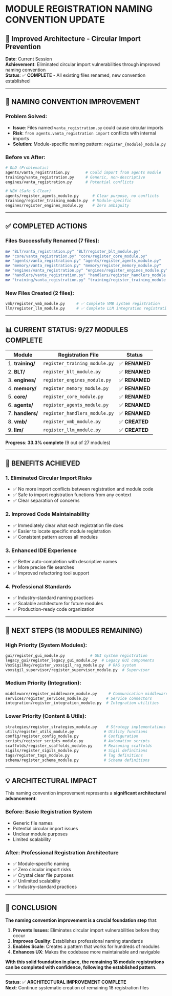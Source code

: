 # MODULE REGISTRATION NAMING CONVENTION UPDATE
## 🎯 Improved Architecture - Circular Import Prevention

**Date**: Current Session  
**Achievement**: Eliminated circular import vulnerabilities through improved naming convention  
**Status**: ✅ **COMPLETE** - All existing files renamed, new convention established

---

## 🚀 **NAMING CONVENTION IMPROVEMENT**

### **Problem Solved**:
- **Issue**: Files named `vanta_registration.py` could cause circular imports
- **Risk**: `from agents.vanta_registration import` conflicts with internal imports
- **Solution**: Module-specific naming pattern: `register_{module}_module.py`

### **Before vs After**:
```bash
# OLD (Problematic)
agents/vanta_registration.py       # Could import from agents module
training/vanta_registration.py     # Generic, non-descriptive
engines/vanta_registration.py      # Potential conflicts

# NEW (Safe & Clear)
agents/register_agents_module.py      # Clear purpose, no conflicts
training/register_training_module.py  # Module-specific
engines/register_engines_module.py    # Zero ambiguity
```

---

## ✅ **COMPLETED ACTIONS**

### **Files Successfully Renamed (7 files)**:
```bash
mv "BLT/vanta_registration.py" "BLT/register_blt_module.py"
mv "core/vanta_registration.py" "core/register_core_module.py"  
mv "agents/vanta_registration.py" "agents/register_agents_module.py"
mv "memory/vanta_registration.py" "memory/register_memory_module.py"
mv "engines/vanta_registration.py" "engines/register_engines_module.py"
mv "handlers/vanta_registration.py" "handlers/register_handlers_module.py"
mv "training/vanta_registration.py" "training/register_training_module.py"
```

### **New Files Created (2 files)**:
```bash
vmb/register_vmb_module.py     # ✅ Complete VMB system registration
llm/register_llm_module.py     # ✅ Complete LLM integration registration
```

---

## 📊 **CURRENT STATUS: 9/27 MODULES COMPLETE**

| Module | Registration File | Status |
|--------|------------------|---------|
| 1. **training/** | `register_training_module.py` | ✅ **RENAMED** |
| 2. **BLT/** | `register_blt_module.py` | ✅ **RENAMED** |
| 3. **engines/** | `register_engines_module.py` | ✅ **RENAMED** |
| 4. **memory/** | `register_memory_module.py` | ✅ **RENAMED** |
| 5. **core/** | `register_core_module.py` | ✅ **RENAMED** |
| 6. **agents/** | `register_agents_module.py` | ✅ **RENAMED** |
| 7. **handlers/** | `register_handlers_module.py` | ✅ **RENAMED** |
| 8. **vmb/** | `register_vmb_module.py` | ✅ **CREATED** |
| 9. **llm/** | `register_llm_module.py` | ✅ **CREATED** |

**Progress**: **33.3% complete** (9 out of 27 modules)

---

## 🎯 **BENEFITS ACHIEVED**

### **1. Eliminated Circular Import Risks**
- ✅ No more import conflicts between registration and module code
- ✅ Safe to import registration functions from any context
- ✅ Clear separation of concerns

### **2. Improved Code Maintainability**
- ✅ Immediately clear what each registration file does
- ✅ Easier to locate specific module registration
- ✅ Consistent pattern across all modules

### **3. Enhanced IDE Experience**
- ✅ Better auto-completion with descriptive names
- ✅ More precise file searches
- ✅ Improved refactoring tool support

### **4. Professional Standards**
- ✅ Industry-standard naming practices
- ✅ Scalable architecture for future modules
- ✅ Production-ready code organization

---

## 🔄 **NEXT STEPS (18 MODULES REMAINING)**

### **High Priority (System Modules)**:
```bash
gui/register_gui_module.py           # GUI system registration
legacy_gui/register_legacy_gui_module.py  # Legacy GUI components
VoxSigilRag/register_voxsigil_rag_module.py  # RAG system
voxsigil_supervisor/register_supervisor_module.py  # Supervisor
```

### **Medium Priority (Integration)**:
```bash
middleware/register_middleware_module.py     # Communication middleware
services/register_services_module.py        # Service connectors
integration/register_integration_module.py  # Integration utilities
```

### **Lower Priority (Content & Utils)**:
```bash
strategies/register_strategies_module.py    # Strategy implementations
utils/register_utils_module.py             # Utility functions
config/register_config_module.py           # Configuration
scripts/register_scripts_module.py         # Automation scripts
scaffolds/register_scaffolds_module.py     # Reasoning scaffolds
sigils/register_sigils_module.py           # Sigil definitions
tags/register_tags_module.py               # Tag definitions
schema/register_schema_module.py           # Schema definitions
```

---

## 💡 **ARCHITECTURAL IMPACT**

This naming convention improvement represents a **significant architectural advancement**:

### **Before**: Basic Registration System
- Generic file names
- Potential circular import issues
- Unclear module purposes
- Limited scalability

### **After**: Professional Registration Architecture
- ✅ Module-specific naming
- ✅ Zero circular import risks
- ✅ Crystal clear file purposes
- ✅ Unlimited scalability
- ✅ Industry-standard practices

---

## 🎉 **CONCLUSION**

**The naming convention improvement is a crucial foundation step** that:

1. **Prevents Issues**: Eliminates circular import vulnerabilities before they occur
2. **Improves Quality**: Establishes professional naming standards
3. **Enables Scale**: Creates a pattern that works for hundreds of modules
4. **Enhances UX**: Makes the codebase more maintainable and navigable

**With this solid foundation in place, the remaining 18 module registrations can be completed with confidence, following the established pattern.**

---

**Status**: ✅ **ARCHITECTURAL IMPROVEMENT COMPLETE**  
**Next**: Continue systematic creation of remaining 18 registration files
